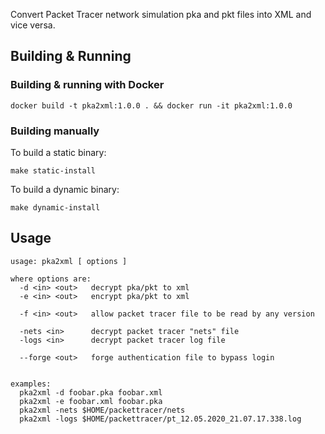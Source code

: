 Convert Packet Tracer network simulation pka and pkt files into XML and vice versa.

## Building & Running
### Building & running with Docker
```
docker build -t pka2xml:1.0.0 . && docker run -it pka2xml:1.0.0
```

### Building manually
To build a static binary:

```
make static-install
```

To build a dynamic binary:
```
make dynamic-install
```

## Usage
```
usage: pka2xml [ options ]

where options are:
  -d <in> <out>   decrypt pka/pkt to xml
  -e <in> <out>   encrypt pka/pkt to xml

  -f <in> <out>   allow packet tracer file to be read by any version

  -nets <in>      decrypt packet tracer "nets" file
  -logs <in>      decrypt packet tracer log file

  --forge <out>   forge authentication file to bypass login


examples:
  pka2xml -d foobar.pka foobar.xml
  pka2xml -e foobar.xml foobar.pka
  pka2xml -nets $HOME/packettracer/nets
  pka2xml -logs $HOME/packettracer/pt_12.05.2020_21.07.17.338.log
```